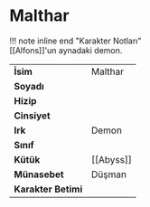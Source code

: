 # Malthar   
  
!!! note inline end "Karakter Notları"  
	[[Alfons]]'un aynadaki demon.     
  
|  |  |  
|---|---|  
| **İsim** | Malthar |  
| **Soyadı** |  |  
| **Hizip** |  |  
| **Cinsiyet** |  |  
| **Irk** | Demon |  
| **Sınıf** |  |  
| **Kütük** | [[Abyss]] |  
| **Münasebet** | Düşman |  
| **Karakter Betimi** |  |  
  
  
